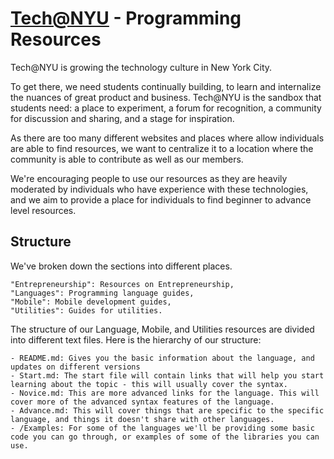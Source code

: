 [Tech@NYU](http://www.techatnyu.org/) - Programming Resources
==================================================

Tech@NYU is growing the technology culture in New York City. 

To get there, we need students continually building, to learn and internalize the nuances of great product and business. Tech@NYU is the sandbox that students need: a place to experiment, a forum for recognition, a community for discussion and sharing, and a stage for inspiration.

As there are too many different websites and places where allow individuals are able to find resources, we want to centralize it to a location where the community is able to contribute as well as our members.

We're encouraging people to use our resources as they are heavily moderated by individuals who have experience with these technologies, and we aim to provide a place for individuals to find beginner to advance level resources.

Structure
-------------------

We've broken down the sections into different places. 

    "Entrepreneurship": Resources on Entrepreneurship,
    "Languages": Programming language guides, 
    "Mobile": Mobile development guides, 
    "Utilities": Guides for utilities.

The structure of our Language, Mobile, and Utilities resources are divided into different text files. Here is the hierarchy of our structure:
    
    - README.md: Gives you the basic information about the language, and updates on different versions
    - Start.md: The start file will contain links that will help you start learning about the topic - this will usually cover the syntax.
    - Novice.md: This are more advanced links for the language. This will cover more of the advanced syntax features of the language.
    - Advance.md: This will cover things that are specific to the specific language, and things it doesn't share with other languages.
    - /Examples: For some of the languages we'll be providing some basic code you can go through, or examples of some of the libraries you can use.
